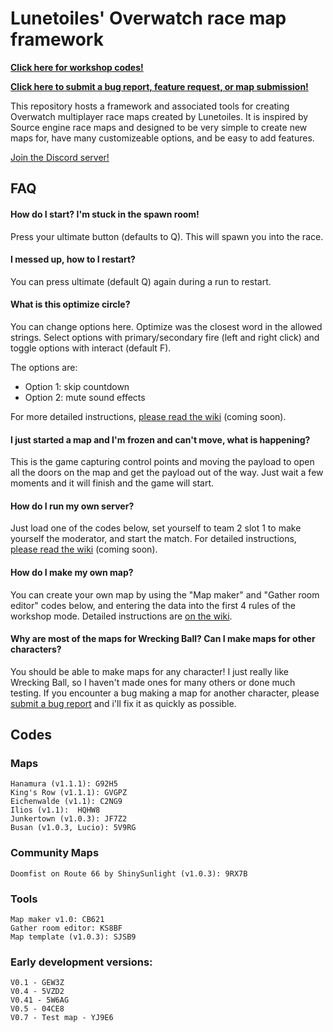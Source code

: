 # Lunetoiles' Overwatch race map framework

**[Click here for workshop codes!](#codes)**

**[Click here to submit a bug report, feature request, or map submission!](https://github.com/lunetoiles/overwatch-race/issues/new/choose)**

This repository hosts a framework and associated tools for creating Overwatch multiplayer race maps created by Lunetoiles. It is inspired by Source engine race maps and designed to be very simple to create new maps for, have many customizeable options, and be easy to add features.

[Join the Discord server!](https://discord.gg/MyWwdRM)

## FAQ

#### How do I start? I'm stuck in the spawn room!

Press your ultimate button (defaults to Q). This will spawn you into the race.

#### I messed up, how to I restart?

You can press ultimate (default Q) again during a run to restart.

#### What is this optimize circle?

You can change options here. Optimize was the closest word in the allowed strings. Select options with primary/secondary fire (left and right click) and toggle options with interact (default F).

The options are:
- Option 1: skip countdown
- Option 2: mute sound effects
 
For more detailed instructions, [please read the wiki](https://github.com/lunetoiles/overwatch-race/wiki/Player-options-(optimize)) (coming soon).

#### I just started a map and I'm frozen and can't move, what is happening?

This is the game capturing control points and moving the payload to open all the doors on the map and get the payload out of the way. Just wait a few moments and it will finish and the game will start.

#### How do I run my own server?

Just load one of the codes below, set yourself to team 2 slot 1 to make yourself the moderator, and start the match. For detailed instructions, [please read the wiki](https://github.com/lunetoiles/overwatch-race/wiki/How-to-host-a-server) (coming soon).

#### How do I make my own map?

You can create your own map by using the "Map maker" and "Gather room editor" codes below, and entering the data into the first 4 rules of the workshop mode. Detailed instructions are [on the wiki](https://github.com/lunetoiles/overwatch-race/wiki/How-to-make-a-new-map).

#### Why are most of the maps for Wrecking Ball? Can I make maps for other characters?

You should be able to make maps for any character! I just really like Wrecking Ball, so I haven't made ones for many others or
done much testing. If you encounter a bug making a map for another character, please [submit a bug report](https://github.com/lunetoiles/overwatch-race/issues/new/choose) and i'll fix it as quickly as possible.

## Codes

### Maps

    Hanamura (v1.1.1): G92H5
    King's Row (v1.1.1): GVGPZ
    Eichenwalde (v1.1): C2NG9
    Ilios (v1.1):  HQHW8
    Junkertown (v1.0.3): JF7Z2
    Busan (v1.0.3, Lucio): 5V9RG
    
### Community Maps

    Doomfist on Route 66 by ShinySunlight (v1.0.3): 9RX7B

### Tools

    Map maker v1.0: CB621
    Gather room editor: KS8BF
    Map template (v1.0.3): SJSB9

### Early development versions:

    V0.1 - GEW3Z
    V0.4 - 5VZD2
    V0.41 - 5W6AG
    V0.5 - 04CE8
    V0.7 - Test map - YJ9E6
